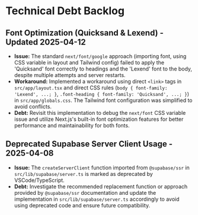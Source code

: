 # Technical Debt Backlog

## Font Optimization (Quicksand & Lexend) - Updated 2025-04-12

*   **Issue:** The standard `next/font/google` approach (importing font, using CSS variable in layout and Tailwind config) failed to apply the 'Quicksand' font correctly to headings and the 'Lexend' font to the body, despite multiple attempts and server restarts.
*   **Workaround:** Implemented a workaround using direct `<link>` tags in `src/app/layout.tsx` and direct CSS rules (`body { font-family: 'Lexend', ...; }`, `.font-heading { font-family: 'Quicksand', ...; }`) in `src/app/globals.css`. The Tailwind font configuration was simplified to avoid conflicts.
*   **Debt:** Revisit this implementation to debug the `next/font` CSS variable issue and utilize Next.js's built-in font optimization features for better performance and maintainability for both fonts.

## Deprecated Supabase Server Client Usage - 2025-04-08

*   **Issue:** The `createServerClient` function imported from `@supabase/ssr` in `src/lib/supabase/server.ts` is marked as deprecated by VSCode/TypeScript.
*   **Debt:** Investigate the recommended replacement function or approach provided by `@supabase/ssr` documentation and update the implementation in `src/lib/supabase/server.ts` accordingly to avoid using deprecated code and ensure future compatibility.
